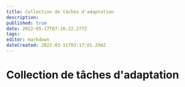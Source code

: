 ```yaml
---
title: Collection de tâches d'adaptation
description:
published: true
date: 2022-05-17T07:16:22.277Z
tags:
editor: markdown
dateCreated: 2022-03-11T03:17:01.294Z
---
```


# Collection de tâches d'adaptation